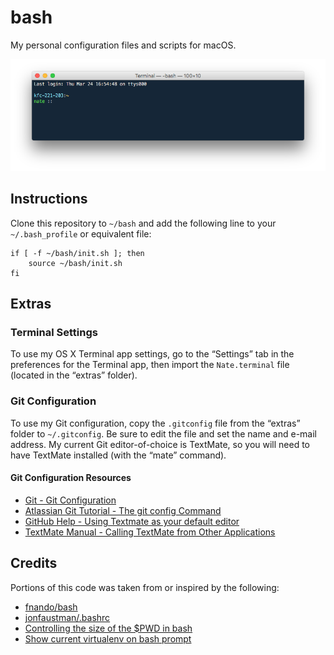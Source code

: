 # bash

My personal configuration files and scripts for macOS.

![Screenshot](screenshot.png)

## Instructions

Clone this repository to `~/bash` and add the following line to your `~/.bash_profile` or equivalent file:

    if [ -f ~/bash/init.sh ]; then
        source ~/bash/init.sh
    fi

## Extras

### Terminal Settings

To use my OS X Terminal app settings, go to the “Settings” tab in the preferences for the Terminal app, then import the `Nate.terminal` file (located in the “extras” folder).

### Git Configuration

To use my Git configuration, copy the `.gitconfig` file from the “extras” folder to `~/.gitconfig`. Be sure to edit the file and set the name and e-mail address. My current Git editor-of-choice is TextMate, so you will need to have TextMate installed (with the “mate” command).

#### Git Configuration Resources

- [Git - Git Configuration](http://git-scm.com/book/en/Customizing-Git-Git-Configuration)
- [Atlassian Git Tutorial - The git config Command](https://www.atlassian.com/git/tutorial/git-basics#!config)
- [GitHub Help - Using Textmate as your default editor](https://help.github.com/articles/using-textmate-as-your-default-editor)
- [TextMate Manual - Calling TextMate from Other Applications](http://manual.macromates.com/en/using_textmate_from_terminal.html)

## Credits

Portions of this code was taken from or inspired by the following:

- [fnando/bash](https://github.com/fnando/bash)
- [jonfaustman/.bashrc](https://github.com/jonfaustman/.bashrc)
- [Controlling the size of the $PWD in bash](http://www.debian-administration.org/article/548/Controlling_the_size_of_the_PWD_in_bash)
- [Show current virtualenv on bash prompt](http://engineerwithoutacause.com/show-current-virtualenv-on-bash-prompt.html)
